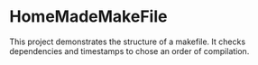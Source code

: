 # HomeMadeMakeFile
This project demonstrates the structure of a makefile. It checks dependencies and timestamps to chose an order of compilation.
